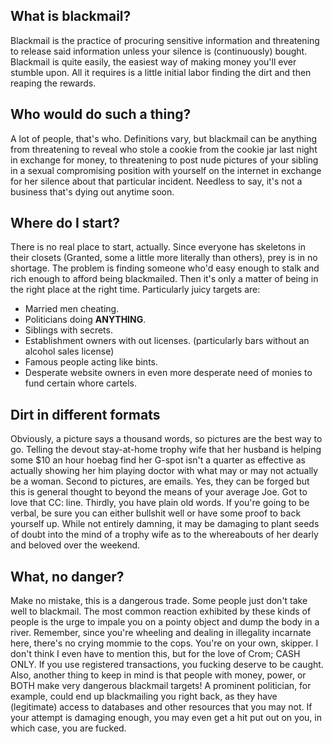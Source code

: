 ## What is blackmail? ##

Blackmail is the practice of procuring sensitive information and threatening to release said information unless your silence is (continuously) bought.
Blackmail is quite easily, the easiest way of making money you'll ever stumble upon. All it requires is a little initial labor finding the dirt and then reaping the rewards. 

## Who would do such a thing? ##

A lot of people, that's who. Definitions vary, but blackmail can be anything from threatening to reveal who stole a cookie from the cookie jar last night in exchange for money, to threatening to post nude pictures of your sibling in a sexual compromising position with yourself on the internet in exchange for her silence about that particular incident.
Needless to say, it's not a business that's dying out anytime soon. 

## Where do I start? ##

There is no real place to start, actually. Since everyone has skeletons in their closets (Granted, some a little more literally than others), prey is in no shortage. The problem is finding someone who'd easy enough to stalk and rich enough to afford being blackmailed. Then it's only a matter of being in the right place at the right time.
Particularly juicy targets are: 

* Married men cheating.
* Politicians doing **ANYTHING**.
* Siblings with secrets.
* Establishment owners with out licenses. (particularly bars without an alcohol sales license)
* Famous people acting like bints.
* Desperate website owners in even more desperate need of monies to fund certain whore cartels. 

## Dirt in different formats ##

Obviously, a picture says a thousand words, so pictures are the best way to go. Telling the devout stay-at-home trophy wife that her husband is helping some $10 an hour hoebag find her G-spot isn't a quarter as effective as actually showing her him playing doctor with what may or may not actually be a woman.
Second to pictures, are emails. Yes, they can be forged but this is general thought to beyond the means of your average Joe. Got to love that CC: line.
Thirdly, you have plain old words. If you're going to be verbal, be sure you can either bullshit well or have some proof to back yourself up. While not entirely damning, it may be damaging to plant seeds of doubt into the mind of a trophy wife as to the whereabouts of her dearly and beloved over the weekend. 

## What, no danger? ##

Make no mistake, this is a dangerous trade. Some people just don't take well to blackmail. The most common reaction exhibited by these kinds of people is the urge to impale you on a pointy object and dump the body in a river. Remember, since you're wheeling and dealing in illegality incarnate here, there's no crying mommie to the cops. You're on your own, skipper. I don't think I even have to mention this, but for the love of Crom; CASH ONLY. If you use registered transactions, you fucking deserve to be caught.
Also, another thing to keep in mind is that people with money, power, or BOTH make very dangerous blackmail targets! A prominent politician, for example, could end up blackmailing you right back, as they have (legitimate) access to databases and other resources that you may not. If your attempt is damaging enough, you may even get a hit put out on you, in which case, you are fucked.